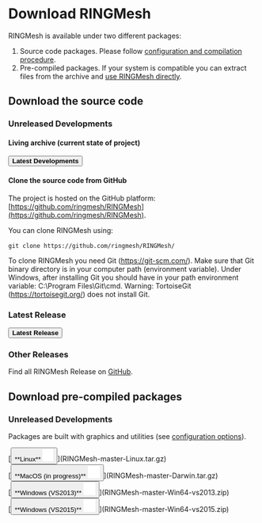 # Download RINGMesh

RINGMesh is available under two different packages:

 1. Source code packages. Please follow [configuration and compilation procedure](http://www.ringmesh.org/try/installation).
 1. Pre-compiled packages. If your system is compatible you can extract files from the archive and 
 [use RINGMesh directly](http://www.ringmesh.org/try/installation).

## Download the source code
### Unreleased Developments
#### Living archive (current state of project)

[<button type="button" class="btn btn-success">
**Latest Developments**
</button>](https://github.com/ringmesh/RINGMesh/archive/master.zip)

#### Clone the source code from GitHub

 The project is hosted on the GitHub platform: [https://github.com/ringmesh/RINGMesh](https://github.com/ringmesh/RINGMesh). 
 
 You can clone RINGMesh using:

	git clone https://github.com/ringmesh/RINGMesh/
	
 To clone RINGMesh you need Git (https://git-scm.com/). Make sure that Git binary directory is in your computer path 
 (environment variable). Under Windows, after installing Git you should have in your path environment variable: 
 C:\Program Files\Git\cmd. Warning: TortoiseGit (https://tortoisegit.org/) does not install Git.
 


### Latest Release
[<button type="button" class="btn btn-success">
**Latest Release**
</button>](https://github.com/ringmesh/RINGMesh/archive/5.1.0.zip)

### Other Releases
Find all RINGMesh Release on [GitHub](https://github.com/ringmesh/RINGMesh/releases).

## Download pre-compiled packages
### Unreleased Developments

Packages are built with graphics and utilities (see [configuration options](/try/tutorials/configure_compile_ringmesh)).

<div class="horizontal_expand" markdown="1">
<div>
[<button type="button" class="btn btn-success">
**Linux** <img src="../img/linux-white.png" alt="linux logo" height="25">
</button>](RINGMesh-master-Linux.tar.gz)
</div>
<div>
[<button type="button" class="btn btn-success">
**MacOS (in progress)** <img src="../img/apple-white.png" alt="apple logo" height="25">
</button>](RINGMesh-master-Darwin.tar.gz)
</div>
<div>
[<button type="button" class="btn btn-success">
**Windows (VS2013)** <img src="../img/windows-white.png" alt="windows logo" height="25">
</button>](RINGMesh-master-Win64-vs2013.zip)
</div>
<div>
[<button type="button" class="btn btn-success">
**Windows (VS2015)** <img src="../img/windows-white.png" alt="windows logo" height="25">
</button>](RINGMesh-master-Win64-vs2015.zip)
</div>
</div>
